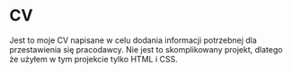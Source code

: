 # CV

Jest to moje CV napisane w celu dodania informacji potrzebnej dla przestawienia się pracodawcy. Nie jest to skomplikowany projekt, dlatego że użyłem w tym projekcie tylko HTML i CSS.
